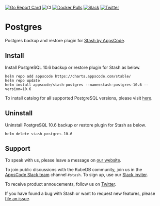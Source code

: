 [![Go Report Card](https://goreportcard.com/badge/stash.appscode.dev/postgres)](https://goreportcard.com/report/stash.appscode.dev/postgres)
![CI](https://github.com/stashed/postgres/workflows/CI/badge.svg)
[![Docker Pulls](https://img.shields.io/docker/pulls/stashed/stash-postgres.svg)](https://hub.docker.com/r/stashed/stash-postgres/)
[![Slack](https://slack.appscode.com/badge.svg)](https://slack.appscode.com)
[![Twitter](https://img.shields.io/twitter/follow/kubestash.svg?style=social&logo=twitter&label=Follow)](https://twitter.com/intent/follow?screen_name=KubeStash)

# Postgres

Postgres backup and restore plugin for [Stash by AppsCode](https://stash.run).

## Install

Install PostgreSQL 10.6 backup or restore plugin for Stash as below.

```console
helm repo add appscode https://charts.appscode.com/stable/
helm repo update
helm install appscode/stash-postgres --name=stash-postgres-10.6 --version=10.6
```

To install catalog for all supported PostgreSQL versions, please visit [here](https://github.com/stashed/catalog).

## Uninstall

Uninstall PostgreSQL 10.6 backup or restore plugin for Stash as below.

```console
helm delete stash-postgres-10.6
```

## Support

To speak with us, please leave a message on [our website](https://appscode.com/contact/).

To join public discussions with the KubeDB community, join us in the [AppsCode Slack team](https://appscode.slack.com/messages/C8NCX6N23/details/) channel `#stash`. To sign up, use our [Slack inviter](https://slack.appscode.com/).

To receive product annoucements, follow us on [Twitter](https://twitter.com/KubeStash).

If you have found a bug with Stash or want to request new features, please [file an issue](https://github.com/stashed/project/issues/new).

